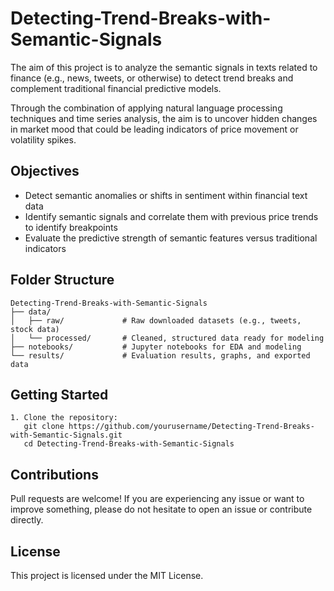 # Detecting-Trend-Breaks-with-Semantic-Signals

The aim of this project is to analyze the semantic signals in texts related to finance (e.g., news, tweets, or otherwise) to detect trend breaks and complement traditional financial predictive models.

Through the combination of applying natural language processing techniques and time series analysis, the aim is to uncover hidden changes in market mood that could be leading indicators of price movement or volatility spikes.

## Objectives

- Detect semantic anomalies or shifts in sentiment within financial text data
- Identify semantic signals and correlate them with previous price trends to identify breakpoints
- Evaluate the predictive strength of semantic features versus traditional indicators

## Folder Structure

```
Detecting-Trend-Breaks-with-Semantic-Signals
├── data/
│   ├── raw/             # Raw downloaded datasets (e.g., tweets, stock data)
│   └── processed/       # Cleaned, structured data ready for modeling
├── notebooks/           # Jupyter notebooks for EDA and modeling
└── results/             # Evaluation results, graphs, and exported data
```

## Getting Started

```
1. Clone the repository:
   git clone https://github.com/yourusername/Detecting-Trend-Breaks-with-Semantic-Signals.git
   cd Detecting-Trend-Breaks-with-Semantic-Signals
```

## Contributions

Pull requests are welcome! If you are experiencing any issue or want to improve something, please do not hesitate to open an issue or contribute directly.

## License

This project is licensed under the MIT License.
